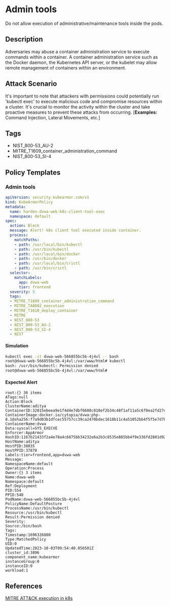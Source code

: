 # Admin tools
Do not allow execution of administrative/maintenance tools inside the pods.

## Description
Adversaries may abuse a container administration service to execute commands within a container. A container administration service such as the Docker daemon, the Kubernetes API server, or the kubelet may allow remote management of containers within an environment.

## Attack Scenario
It's important to note that attackers with permissions could potentially run 'kubectl exec' to execute malicious code and compromise resources within a cluster. It's crucial to monitor the activity within the cluster and take proactive measures to prevent these attacks from occurring. [**Examples:** Command Injection, Lateral Movements, etc.]

## Tags
- NIST_800-53_AU-2
- MITRE_T1609_container_administration_command
- NIST_800-53_SI-4

## Policy Templates
### Admin tools
```yaml
apiVersion: security.kubearmor.com/v1
kind: KubeArmorPolicy
metadata:
  name: harden-dvwa-web-k8s-client-tool-exec
  namespace: default
spec:
  action: Block
  message: Alert! k8s client tool executed inside container.
  process:
    matchPaths:
    - path: /usr/local/bin/kubectl
    - path: /usr/bin/kubectl
    - path: /usr/local/bin/docker
    - path: /usr/bin/docker
    - path: /usr/local/bin/crictl
    - path: /usr/bin/crictl
  selector:
    matchLabels:
      app: dvwa-web
      tier: frontend
  severity: 5
  tags:
  - MITRE_T1609_container_administration_command
  - MITRE_TA0002_execution
  - MITRE_T1610_deploy_container
  - MITRE
  - NIST_800-53
  - NIST_800-53_AU-2
  - NIST_800-53_SI-4
  - NIST
```
#### Simulation
```sh
kubectl exec -it dvwa-web-566855bc5b-4j4vl -- bash
root@dvwa-web-566855bc5b-4j4vl:/var/www/html# kubectl
bash: /usr/bin/kubectl: Permission denied
root@dvwa-web-566855bc5b-4j4vl:/var/www/html#
```

#### Expected Alert
```
root:{} 36 items
ATags:null
Action:Block
ClusterName:aditya
ContainerID:32015ebeea9e1f4d4e7dbf6608c010ef2b34c48f1af11a5c6f0ea2fd27c6ba6c
ContainerImage:docker.io/cytopia/dvwa:php-8.1@sha256:f7a9d03b1dfcec55757cc39ca2470bdec1618b11c4a51052bb4f5f5e7d78ca39
ContainerName:dvwa
Data:syscall=SYS_EXECVE
Enforcer:AppArmor
HashID:1167b21433f2a4e78a4c6875bb34232e6a2b3c8535e885bb4f9e336fd2801d92
HostName:aditya
HostPID:38035
HostPPID:37878
Labels:tier=frontend,app=dvwa-web
Message:
NamespaceName:default
Operation:Process
Owner:{} 3 items
Name:dvwa-web
Namespace:default
Ref:Deployment
PID:554
PPID:548
PodName:dvwa-web-566855bc5b-4j4vl
PolicyName:DefaultPosture
ProcessName:/usr/bin/kubectl
Resource:/usr/bin/kubectl
Result:Permission denied
Severity:
Source:/bin/bash
Tags:
Timestamp:1696326880
Type:MatchedPolicy
UID:0
UpdatedTime:2023-10-03T09:54:40.056501Z
cluster_id:3896
component_name:kubearmor
instanceGroup:0
instanceID:0
workload:1
```

## References
[MITRE ATT&CK execution in k8s](https://cloud.redhat.com/blog/protecting-kubernetes-against-mitre-attck-execution#:~:text='kubectl%20exec'%20allows%20a%20user,compromise%20resources%20within%20a%20cluster)



